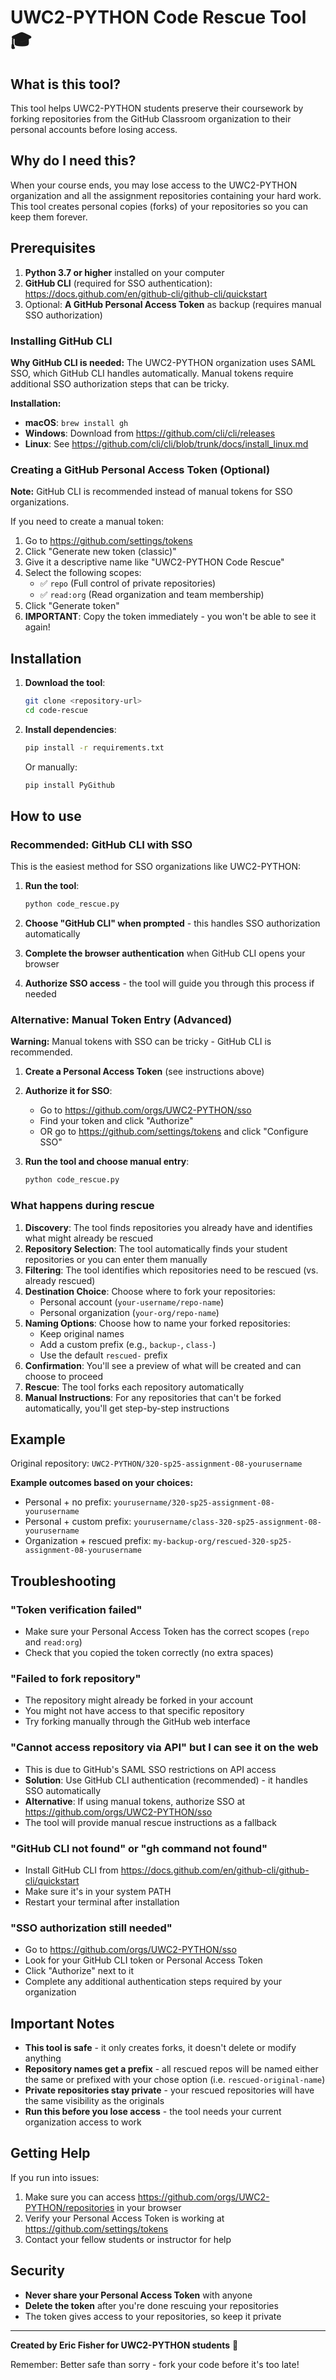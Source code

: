 # UWC2-PYTHON Code Rescue Tool 🎓

## What is this tool?

This tool helps UWC2-PYTHON students preserve their coursework by forking repositories from the GitHub Classroom organization to their personal accounts before losing access.

## Why do I need this?

When your course ends, you may lose access to the UWC2-PYTHON organization and all the assignment repositories containing your hard work. This tool creates personal copies (forks) of your repositories so you can keep them forever.

## Prerequisites

1. **Python 3.7 or higher** installed on your computer
2. **GitHub CLI** (required for SSO authentication): https://docs.github.com/en/github-cli/github-cli/quickstart
3. Optional: **A GitHub Personal Access Token** as backup (requires manual SSO authorization)

### Installing GitHub CLI

**Why GitHub CLI is needed:** The UWC2-PYTHON organization uses SAML SSO, which GitHub CLI handles automatically. Manual tokens require additional SSO authorization steps that can be tricky.

**Installation:**
- **macOS**: `brew install gh`
- **Windows**: Download from https://github.com/cli/cli/releases
- **Linux**: See https://github.com/cli/cli/blob/trunk/docs/install_linux.md

### Creating a GitHub Personal Access Token (Optional)

**Note:** GitHub CLI is recommended instead of manual tokens for SSO organizations.

If you need to create a manual token:

1. Go to https://github.com/settings/tokens
2. Click "Generate new token (classic)"
3. Give it a descriptive name like "UWC2-PYTHON Code Rescue"
4. Select the following scopes:
   - ✅ `repo` (Full control of private repositories)
   - ✅ `read:org` (Read organization and team membership)
5. Click "Generate token"
6. **IMPORTANT**: Copy the token immediately - you won't be able to see it again!

## Installation

1. **Download the tool**:
   ```bash
   git clone <repository-url>
   cd code-rescue
   ```

2. **Install dependencies**:
   ```bash
   pip install -r requirements.txt
   ```
   
   Or manually:
   ```bash
   pip install PyGithub
   ```

## How to use

### Recommended: GitHub CLI with SSO

This is the easiest method for SSO organizations like UWC2-PYTHON:

1. **Run the tool**:
   ```bash
   python code_rescue.py
   ```

2. **Choose "GitHub CLI" when prompted** - this handles SSO authorization automatically

3. **Complete the browser authentication** when GitHub CLI opens your browser

4. **Authorize SSO access** - the tool will guide you through this process if needed

### Alternative: Manual Token Entry (Advanced)

**Warning:** Manual tokens with SSO can be tricky - GitHub CLI is recommended.

1. **Create a Personal Access Token** (see instructions above)

2. **Authorize it for SSO**:
   - Go to https://github.com/orgs/UWC2-PYTHON/sso
   - Find your token and click "Authorize"
   - OR go to https://github.com/settings/tokens and click "Configure SSO"

3. **Run the tool and choose manual entry**:
   ```bash
   python code_rescue.py
   ```

### What happens during rescue

1. **Discovery**: The tool finds repositories you already have and identifies what might already be rescued
2. **Repository Selection**: The tool automatically finds your student repositories or you can enter them manually
3. **Filtering**: The tool identifies which repositories need to be rescued (vs. already rescued)
4. **Destination Choice**: Choose where to fork your repositories:
   - Personal account (`your-username/repo-name`)
   - Personal organization (`your-org/repo-name`)
5. **Naming Options**: Choose how to name your forked repositories:
   - Keep original names
   - Add a custom prefix (e.g., `backup-`, `class-`)
   - Use the default `rescued-` prefix
6. **Confirmation**: You'll see a preview of what will be created and can choose to proceed
7. **Rescue**: The tool forks each repository automatically
8. **Manual Instructions**: For any repositories that can't be forked automatically, you'll get step-by-step instructions

## Example

Original repository: `UWC2-PYTHON/320-sp25-assignment-08-yourusername`

**Example outcomes based on your choices:**
- Personal + no prefix: `yourusername/320-sp25-assignment-08-yourusername`
- Personal + custom prefix: `yourusername/class-320-sp25-assignment-08-yourusername` 
- Organization + rescued prefix: `my-backup-org/rescued-320-sp25-assignment-08-yourusername`

## Troubleshooting

### "Token verification failed"
- Make sure your Personal Access Token has the correct scopes (`repo` and `read:org`)
- Check that you copied the token correctly (no extra spaces)

### "Failed to fork repository"
- The repository might already be forked in your account
- You might not have access to that specific repository
- Try forking manually through the GitHub web interface

### "Cannot access repository via API" but I can see it on the web
- This is due to GitHub's SAML SSO restrictions on API access
- **Solution**: Use GitHub CLI authentication (recommended) - it handles SSO automatically
- **Alternative**: If using manual tokens, authorize SSO at https://github.com/orgs/UWC2-PYTHON/sso
- The tool will provide manual rescue instructions as a fallback

### "GitHub CLI not found" or "gh command not found"
- Install GitHub CLI from https://docs.github.com/en/github-cli/github-cli/quickstart
- Make sure it's in your system PATH
- Restart your terminal after installation

### "SSO authorization still needed"
- Go to https://github.com/orgs/UWC2-PYTHON/sso
- Look for your GitHub CLI token or Personal Access Token
- Click "Authorize" next to it
- Complete any additional authentication steps required by your organization

## Important Notes

- **This tool is safe** - it only creates forks, it doesn't delete or modify anything
- **Repository names get a prefix** - all rescued repos will be named either the same or prefixed with your chose option (i.e. `rescued-original-name`)
- **Private repositories stay private** - your rescued repositories will have the same visibility as the originals
- **Run this before you lose access** - the tool needs your current organization access to work

## Getting Help

If you run into issues:

1. Make sure you can access https://github.com/orgs/UWC2-PYTHON/repositories in your browser
2. Verify your Personal Access Token is working at https://github.com/settings/tokens
3. Contact your fellow students or instructor for help

## Security

- **Never share your Personal Access Token** with anyone
- **Delete the token** after you're done rescuing your repositories
- The token gives access to your repositories, so keep it private

---

**Created by Eric Fisher for UWC2-PYTHON students** 🐍

Remember: Better safe than sorry - fork your code before it's too late!
